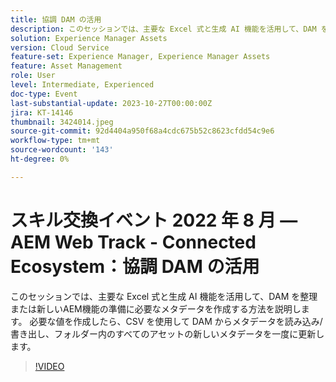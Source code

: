 ```yaml
---
title: 協調 DAM の活用
description: このセッションでは、主要な Excel 式と生成 AI 機能を活用して、DAM を整理または新しいAEM機能の準備に必要なメタデータを作成する方法を説明します。 必要な値を作成したら、CSV を使用して DAM からメタデータを読み込み/書き出し、フォルダー内のすべてのアセットの新しいメタデータを一度に更新します。
solution: Experience Manager Assets
version: Cloud Service
feature-set: Experience Manager, Experience Manager Assets
feature: Asset Management
role: User
level: Intermediate, Experienced
doc-type: Event
last-substantial-update: 2023-10-27T00:00:00Z
jira: KT-14146
thumbnail: 3424014.jpeg
source-git-commit: 92d4404a950f68a4cdc675b52c8623cfdd54c9e6
workflow-type: tm+mt
source-wordcount: '143'
ht-degree: 0%

---
```



# スキル交換イベント 2022 年 8 月 — AEM Web Track - Connected Ecosystem：協調 DAM の活用

このセッションでは、主要な Excel 式と生成 AI 機能を活用して、DAM を整理または新しいAEM機能の準備に必要なメタデータを作成する方法を説明します。 必要な値を作成したら、CSV を使用して DAM からメタデータを読み込み/書き出し、フォルダー内のすべてのアセットの新しいメタデータを一度に更新します。

>[!VIDEO](https://video.tv.adobe.com/v/3424014/?learn=on)
